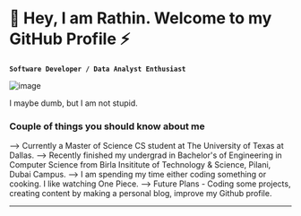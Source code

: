 # 👋 Hey, I am Rathin. Welcome to my GitHub Profile ⚡

**`Software Developer / Data Analyst Enthusiast`**


![image](https://user-images.githubusercontent.com/7591614/197886345-55037c67-192f-423d-81b4-99132fca0ded.png)

I maybe dumb, but I am not stupid.
### Couple of things you should know about me
--> Currently a Master of Science CS student at The University of Texas at Dallas.
--> Recently finished my undergrad in Bachelor's of Engineering in Computer Science from Birla Insititute of Technology & Science, Pilani, Dubai Campus.
--> I am spending my time either coding something or cooking. I like watching One Piece. 
--> Future Plans - Coding some projects, creating content by making a personal blog, improve my Github profile.

---
<!--
**rathink4/rathink4** is a ✨ _special_ ✨ repository because its `README.md` (this file) appears on your GitHub profile.

Here are some ideas to get you started:

- 🔭 I’m currently working on ...
- 🌱 I’m currently learning ...
- 👯 I’m looking to collaborate on ...
- 🤔 I’m looking for help with ...
- 💬 Ask me about ...
- 📫 How to reach me: ...
- 😄 Pronouns: ...
- ⚡ Fun fact: ...
-->

